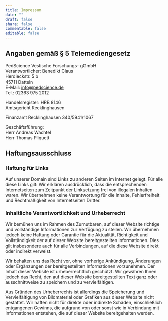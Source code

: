 ```yaml
---
title: Impressum
date: ""
draft: false
share: false
commentable: false
editable: false
---
```


## Angaben gemäß § 5 Telemediengesetz
PedScience Vestische Forschungs- gGmbH  
Verantwortlicher: Benedikt Claus  
Herdieckstr. 5 b  
45711 Datteln  
E-Mail: [info@pedscience.de](mailto:info@pedscience.de)  
Tel.: 02363 975 2012

Handelsregister: HRB 8146  
Amtsgericht Recklinghausen

Finanzamt Recklinghausen 340/5941/1067

Geschäftsführung:  
Herr Andreas Wachtel  
Herr Thomas Pliquett

## Haftungsausschluss

### Haftung für Links
Auf unserer Domain sind Links zu anderen Seiten im Internet gelegt. Für alle diese Links gilt: Wir erklären ausdrücklich, dass die entsprechenden Internetseiten zum Zeitpunkt der Linksetzung frei von illegalen Inhalten waren. Wir übernehmen keine Verantwortung für die Inhalte, Fehlerfreiheit und Rechtmäßigkeit von Internetseiten Dritter.

### Inhaltliche Verantwortlichkeit und Urheberrecht
Wir bemühen uns im Rahmen des Zumutbaren, auf dieser Website richtige und vollständige Informationen zur Verfügung zu stellen. Wir übernehmen jedoch keine Haftung oder Garantie für die Aktualität, Richtigkeit und Vollständigkeit der auf dieser Website bereitgestellten Informationen. Dies gilt insbesondere auch für alle Verbindungen, auf die diese Website direkt oder indirekt verweist.

Wir behalten uns das Recht vor, ohne vorherige Ankündigung, Änderungen oder Ergänzungen der bereitgestellten Informationen vorzunehmen. Der Inhalt dieser Website ist urheberrechtlich geschützt. Wir gewähren Ihnen jedoch das Recht, den auf dieser Website bereitgestellten Text ganz oder ausschnittweise zu speichern und zu vervielfältigen.

Aus Gründen des Urheberrechts ist allerdings die Speicherung und Vervielfältigung von Bildmaterial oder Grafiken aus dieser Website nicht gestattet. Wir haften nicht für direkte oder indirekte Schäden, einschließlich entgangenen Gewinns, die aufgrund von oder sonst wie in Verbindung mit Informationen entstehen, die auf dieser Website bereitgehalten werden.